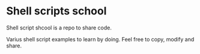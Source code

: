 # Shell scripts school

Shell script shcool is a repo to share code.

Varius shell script examples to learn by doing. Feel free to copy, modify and share.
